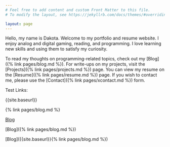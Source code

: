```yaml
---
# Feel free to add content and custom Front Matter to this file.
# To modify the layout, see https://jekyllrb.com/docs/themes/#overriding-theme-defaults

layout: page
---
```


Hello, my name is Dakota. Welcome to my portfolio and resume website. I enjoy analog and digital gaming, reading, and programming. I love learning new skills and using them to satisfy my curiosity.


To read my thoughts on programming-related topics, check out my [Blog]({% link pages/blog.md %}). For write-ups on my projects, visit the [Projects]({% link pages/projects.md %}) page. You can view my resume on the [Resume]({% link pages/resume.md %}) page. If you wish to contact me, please use the [Contact]({% link pages/xcontact.md %}) form.


Test Links:

{{site.baseurl}}

{% link pages/blog.md %}

[Blog](/blog)

[Blog]({% link pages/blog.md %})

[Blog]({{site.baseurl}}{% link pages/blog.md %})